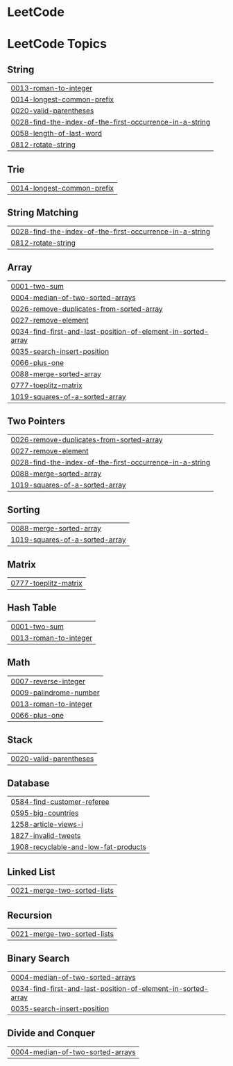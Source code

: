 # LeetCode
<!---LeetCode Topics Start-->
# LeetCode Topics
## String
|  |
| ------- |
| [0013-roman-to-integer](https://github.com/shanvii/LeetCode/tree/master/0013-roman-to-integer) |
| [0014-longest-common-prefix](https://github.com/shanvii/LeetCode/tree/master/0014-longest-common-prefix) |
| [0020-valid-parentheses](https://github.com/shanvii/LeetCode/tree/master/0020-valid-parentheses) |
| [0028-find-the-index-of-the-first-occurrence-in-a-string](https://github.com/shanvii/LeetCode/tree/master/0028-find-the-index-of-the-first-occurrence-in-a-string) |
| [0058-length-of-last-word](https://github.com/shanvii/LeetCode/tree/master/0058-length-of-last-word) |
| [0812-rotate-string](https://github.com/shanvii/LeetCode/tree/master/0812-rotate-string) |
## Trie
|  |
| ------- |
| [0014-longest-common-prefix](https://github.com/shanvii/LeetCode/tree/master/0014-longest-common-prefix) |
## String Matching
|  |
| ------- |
| [0028-find-the-index-of-the-first-occurrence-in-a-string](https://github.com/shanvii/LeetCode/tree/master/0028-find-the-index-of-the-first-occurrence-in-a-string) |
| [0812-rotate-string](https://github.com/shanvii/LeetCode/tree/master/0812-rotate-string) |
## Array
|  |
| ------- |
| [0001-two-sum](https://github.com/shanvii/LeetCode/tree/master/0001-two-sum) |
| [0004-median-of-two-sorted-arrays](https://github.com/shanvii/LeetCode/tree/master/0004-median-of-two-sorted-arrays) |
| [0026-remove-duplicates-from-sorted-array](https://github.com/shanvii/LeetCode/tree/master/0026-remove-duplicates-from-sorted-array) |
| [0027-remove-element](https://github.com/shanvii/LeetCode/tree/master/0027-remove-element) |
| [0034-find-first-and-last-position-of-element-in-sorted-array](https://github.com/shanvii/LeetCode/tree/master/0034-find-first-and-last-position-of-element-in-sorted-array) |
| [0035-search-insert-position](https://github.com/shanvii/LeetCode/tree/master/0035-search-insert-position) |
| [0066-plus-one](https://github.com/shanvii/LeetCode/tree/master/0066-plus-one) |
| [0088-merge-sorted-array](https://github.com/shanvii/LeetCode/tree/master/0088-merge-sorted-array) |
| [0777-toeplitz-matrix](https://github.com/shanvii/LeetCode/tree/master/0777-toeplitz-matrix) |
| [1019-squares-of-a-sorted-array](https://github.com/shanvii/LeetCode/tree/master/1019-squares-of-a-sorted-array) |
## Two Pointers
|  |
| ------- |
| [0026-remove-duplicates-from-sorted-array](https://github.com/shanvii/LeetCode/tree/master/0026-remove-duplicates-from-sorted-array) |
| [0027-remove-element](https://github.com/shanvii/LeetCode/tree/master/0027-remove-element) |
| [0028-find-the-index-of-the-first-occurrence-in-a-string](https://github.com/shanvii/LeetCode/tree/master/0028-find-the-index-of-the-first-occurrence-in-a-string) |
| [0088-merge-sorted-array](https://github.com/shanvii/LeetCode/tree/master/0088-merge-sorted-array) |
| [1019-squares-of-a-sorted-array](https://github.com/shanvii/LeetCode/tree/master/1019-squares-of-a-sorted-array) |
## Sorting
|  |
| ------- |
| [0088-merge-sorted-array](https://github.com/shanvii/LeetCode/tree/master/0088-merge-sorted-array) |
| [1019-squares-of-a-sorted-array](https://github.com/shanvii/LeetCode/tree/master/1019-squares-of-a-sorted-array) |
## Matrix
|  |
| ------- |
| [0777-toeplitz-matrix](https://github.com/shanvii/LeetCode/tree/master/0777-toeplitz-matrix) |
## Hash Table
|  |
| ------- |
| [0001-two-sum](https://github.com/shanvii/LeetCode/tree/master/0001-two-sum) |
| [0013-roman-to-integer](https://github.com/shanvii/LeetCode/tree/master/0013-roman-to-integer) |
## Math
|  |
| ------- |
| [0007-reverse-integer](https://github.com/shanvii/LeetCode/tree/master/0007-reverse-integer) |
| [0009-palindrome-number](https://github.com/shanvii/LeetCode/tree/master/0009-palindrome-number) |
| [0013-roman-to-integer](https://github.com/shanvii/LeetCode/tree/master/0013-roman-to-integer) |
| [0066-plus-one](https://github.com/shanvii/LeetCode/tree/master/0066-plus-one) |
## Stack
|  |
| ------- |
| [0020-valid-parentheses](https://github.com/shanvii/LeetCode/tree/master/0020-valid-parentheses) |
## Database
|  |
| ------- |
| [0584-find-customer-referee](https://github.com/shanvii/LeetCode/tree/master/0584-find-customer-referee) |
| [0595-big-countries](https://github.com/shanvii/LeetCode/tree/master/0595-big-countries) |
| [1258-article-views-i](https://github.com/shanvii/LeetCode/tree/master/1258-article-views-i) |
| [1827-invalid-tweets](https://github.com/shanvii/LeetCode/tree/master/1827-invalid-tweets) |
| [1908-recyclable-and-low-fat-products](https://github.com/shanvii/LeetCode/tree/master/1908-recyclable-and-low-fat-products) |
## Linked List
|  |
| ------- |
| [0021-merge-two-sorted-lists](https://github.com/shanvii/LeetCode/tree/master/0021-merge-two-sorted-lists) |
## Recursion
|  |
| ------- |
| [0021-merge-two-sorted-lists](https://github.com/shanvii/LeetCode/tree/master/0021-merge-two-sorted-lists) |
## Binary Search
|  |
| ------- |
| [0004-median-of-two-sorted-arrays](https://github.com/shanvii/LeetCode/tree/master/0004-median-of-two-sorted-arrays) |
| [0034-find-first-and-last-position-of-element-in-sorted-array](https://github.com/shanvii/LeetCode/tree/master/0034-find-first-and-last-position-of-element-in-sorted-array) |
| [0035-search-insert-position](https://github.com/shanvii/LeetCode/tree/master/0035-search-insert-position) |
## Divide and Conquer
|  |
| ------- |
| [0004-median-of-two-sorted-arrays](https://github.com/shanvii/LeetCode/tree/master/0004-median-of-two-sorted-arrays) |
<!---LeetCode Topics End-->